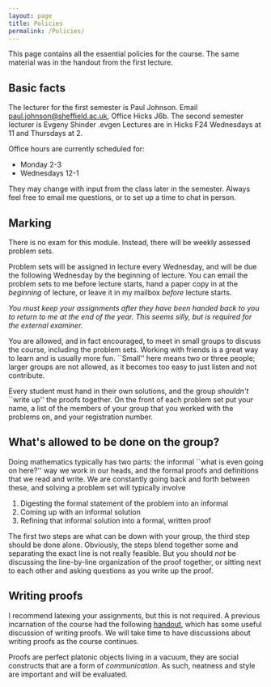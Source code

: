 ```yaml
---
layout: page
title: Policies
permalink: /Policies/
---
```


This page contains all the essential policies for the course.  The same material was in the handout from the first lecture.

Basic facts
------
The lecturer for the first semester is Paul Johnson.  Email paul.johnson@sheffield.ac.uk, Office Hicks J6b.  The second semester lecturer is Evgeny Shinder
.evgen
Lectures are in Hicks F24 Wednesdays at 11 and Thursdays at 2.

Office hours are currently scheduled for:

 -  Monday 2-3
 -  Wednesdays 12-1

They may change with input from the class later in the semester.  Always feel free to email me questions, or to set up a time to chat in person.

Marking
-------

There is no exam for this module.  Instead, there will be weekly assessed problem sets.

Problem sets will be assigned in lecture every Wednesday, and will be due the following Wednesday by the beginning of lecture.  You can email the problem sets to me before lecture starts, hand a paper copy in at the *beginning* of lecture, or leave it in my mailbox *before* lecture starts.  

*You must keep your assignments after they have been handed back to you to return to me at the end of the year.  This seems silly, but is required for the external examiner.*

You are allowed, and in fact encouraged, to meet in small groups to discuss the course, including the problem sets.  Working with friends is a great way to learn and is usually more fun.  ``Small'' here means two or three people; larger groups are not allowed, as it becomes too easy to just listen and not contribute.  

Every student must hand in their own solutions, and the group *shouldn't* ``write up'' the proofs together.  On the front of each problem set put your name, a list of the members of your group that you worked with the problems on, and your registration number.

What's allowed to be done on the group?
----------------------------------------

Doing mathematics typically has two parts: the informal ``what is even going on here?'' way we work in our heads, and the formal proofs and definitions that we read and write.  We are constantly going back and forth between these, and solving a problem set will typically involve

 1. Digesting the formal statement of the problem into an informal 
 2. Coming up with an informal solution
 3. Refining that informal solution into a formal, written proof

The first two steps are what can be down with your group, the third step should be done alone.   Obviously, the steps blend together some and separating the exact line is not really feasible.  But you should *not* be discussing the line-by-line organization of the proof together, or sitting next to each other and asking questions as you write up the proof.

Writing proofs
--------------

I recommend latexing your assignments, but this is not required.  A previous incarnation of the course had the following [handout](../mas439problemguidelines.pdf), which has some useful discussion of writing proofs.  We will take time to have discussions about writing proofs as the course continues.

Proofs are perfect platonic objects living in a vacuum, they are social constructs that are a form of *communication*.  As such, neatness and style are important and will be evaluated.
